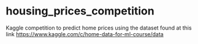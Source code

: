 # housing_prices_competition
Kaggle competition to predict home prices using the dataset found at this link https://www.kaggle.com/c/home-data-for-ml-course/data
